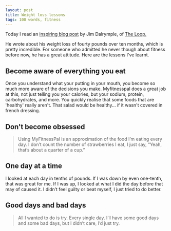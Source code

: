 ```yaml
---
layout: post
title: Weight loss lessons
tags: 100 words, fitness
---
```


Today I read an [inspiring blog post](http://www.loopinsight.com/2015/06/18/follow-up-to-how-i-lost-over-40-pounds-using-healthkit-and-apple-watch/) by Jim Dalrymple, of [The Loop.](http://www.loopinsight.com/)

He wrote about his weight loss of fourty pounds over ten months, which is pretty incredible. For someone who admitted he never though about fitness before now, he has a great attitude. Here are the lessons I've learnt.

## Become aware of everything you eat
Once you understand what your putting in your mouth, you become so much more aware of the decisions you make. Myfitnesspal does a great job at this, not just telling you your calories, but your sodium, protein, carbohydrates, and more. You quickly realise that some foods that are 'healthy' really aren't. That salad would be healthy... if it wasn't covered in french dressing.

## Don't become obsessed

> Using MyFitnessPal is an approximation of the food I’m eating every day. I don’t count the number of strawberries I eat, I just say, “Yeah, that’s about a quarter of a cup.”

## One day at a time

I looked at each day in tenths of pounds. If I was down by even one-tenth, that was great for me. If I was up, I looked at what I did the day before that may of caused it. I didn’t feel guilty or beat myself, I just tried to do better.

## Good days and bad days

> All I wanted to do is try. Every single day. I’ll have some good days and some bad days, but I didn’t care, I’d just try.
